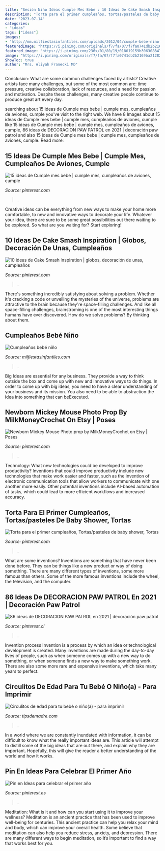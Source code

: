 ```yaml
---
title: "Sesión Niño Ideas Cumple Mes Bebe : 10 Ideas De Cake Smash Inspiration"
description: "Torta para el primer cumpleaños, tortas/pasteles de baby shower, tortas"
date: "2023-07-14"
categories:
- "ideas"
tags: ["ideas"]
images:
- "http://mm.milfiestasinfantiles.com/uploads/2012/04/cumple-bebe-nino-tarta.jpg"
featuredImage: "https://i.pinimg.com/originals/f7/fa/07/f7fa0741db2b2169ba21282e43d62fa4.jpg"
featured_image: "https://i.pinimg.com/236x/01/80/19/018019159b3063083471b5e4642763b1.jpg"
image: "https://i.pinimg.com/originals/f7/fa/07/f7fa0741db2b2169ba21282e43d62fa4.jpg"
ShowToc: true
author: "Mrs. Aliyah Franecki MD"
---
```



Conclusion: What are some common challenges faced by artists?
Creative artists face many challenges, but some of the most common are: time pressure, creative collaboration, lack of resources, and a need for passion and motivation. Despite these challenges, many creative people continue to produce great art every day.

	

		
searching about 15 ideas de Cumple mes bebe | cumple mes, cumpleaños de aviones, cumple you've visit to the right web. We have 8 Images about 15 ideas de Cumple mes bebe | cumple mes, cumpleaños de aviones, cumple like 15 ideas de Cumple mes bebe | cumple mes, cumpleaños de aviones, cumple, 86 ideas de DECORACION PAW PATROL en 2021 | decoración paw patrol and also 15 ideas de Cumple mes bebe | cumple mes, cumpleaños de aviones, cumple. Read more:
		
    
## 15 Ideas De Cumple Mes Bebe | Cumple Mes, Cumpleaños De Aviones, Cumple

<img loading=lazy src="https://i.pinimg.com/236x/01/80/19/018019159b3063083471b5e4642763b1.jpg" onerror="this.onerror=null;this.src='https://tse4.mm.bing.net/th?id=OIP.erUWjeyUHwt2gU1SHli_4QAAAA&amp;pid=15.1';" alt="15 ideas de Cumple mes bebe | cumple mes, cumpleaños de aviones, cumple">

_Source: pinterest.com_

>. 

	

Creative ideas can be everything from new ways to make your home more comfortable, to new and innovative ways to decorate your life. Whatever your idea, there are sure to be some great possibilities out there waiting to be explored. So what are you waiting for? Start exploring!

    
## 10 Ideas De Cake Smash Inspiration | Globos, Decoración De Unas, Cumpleaños

<img loading=lazy src="https://i.pinimg.com/474x/b3/11/01/b31101b0586c8126f2d9402cad38be4a.jpg" onerror="this.onerror=null;this.src='https://tse3.mm.bing.net/th?id=OIP.yebLkAjsGA3n-Z_S79tUtQAAAA&amp;pid=15.1';" alt="10 ideas de Cake Smash Inspiration | globos, decoración de unas, cumpleaños">

_Source: pinterest.com_

>. 

	

There's something incredibly satisfying about solving a problem. Whether it's cracking a code or unveiling the mysteries of the universe, problems are attractive to the brain because they're space-filling challenges. And like all space-filling challenges, brainstroming is one of the most interesting things humans have ever discovered. How do we solve problems? By thinking about them.

    
## Cumpleaños Bebé Niño

<img loading=lazy src="http://mm.milfiestasinfantiles.com/uploads/2012/04/cumple-bebe-nino-tarta.jpg" onerror="this.onerror=null;this.src='https://tse3.mm.bing.net/th?id=OIP.mQT9jJevGayM9EpHDI8InQAAAA&amp;pid=15.1';" alt="Cumpleaños bebé niño">

_Source: milfiestasinfantiles.com_

>. 

	

Big Ideas are essential for any business. They provide a way to think outside the box and come up with new and innovative ways to do things. In order to come up with big ideas, you need to have a clear understanding of your business and its mission. You also need to be able to abstraction the idea into something that can beExecuted.

    
## Newborn Mickey Mouse Photo Prop By MilkMoneyCrochet On Etsy | Poses

<img loading=lazy src="https://i.pinimg.com/originals/ec/e7/0b/ece70bcba7b61557ab2add6a77816a22.jpg" onerror="this.onerror=null;this.src='https://tse3.mm.bing.net/th?id=OIP.hLYW-vcWQgQlzAGWcz5OLwHaE7&amp;pid=15.1';" alt="Newborn Mickey Mouse Photo prop by MilkMoneyCrochet on Etsy | Poses">

_Source: pinterest.com_

>. 

	

Technology: What new technologies could be developed to improve productivity?
Inventions that could improve productivity include new technologies that make work easier and faster, such as the invention of electronic communication tools that allow workers to communicate with one another more easily. Other potential inventions include AI-based automation of tasks, which could lead to more efficient workflows and increased accuracy.

    
## Torta Para El Primer Cumpleaños, Tortas/pasteles De Baby Shower, Tortas

<img loading=lazy src="https://i.pinimg.com/originals/f7/fa/07/f7fa0741db2b2169ba21282e43d62fa4.jpg" onerror="this.onerror=null;this.src='https://tse4.mm.bing.net/th?id=OIP.ZYCZGRtkzC0dhLoCua-OewAAAA&amp;pid=15.1';" alt="Torta para el primer cumpleaños, Tortas/pasteles de baby shower, Tortas">

_Source: pinterest.com_

>. 

	

What are some inventions?
Inventions are something that have never been done before. They can be things like a new product or way of doing something. There are many different types of inventions, some more famous than others. Some of the more famous inventions include the wheel, the television, and the computer.

    
## 86 Ideas De DECORACION PAW PATROL En 2021 | Decoración Paw Patrol

<img loading=lazy src="https://i.pinimg.com/236x/b1/8e/43/b18e435804c51207146e4632ecd8c0fa.jpg" onerror="this.onerror=null;this.src='https://tse3.mm.bing.net/th?id=OIP.62rhhhE-x22ZIwFkGv1HOAAAAA&amp;pid=15.1';" alt="86 ideas de DECORACION PAW PATROL en 2021 | decoración paw patrol">

_Source: pinterest.cl_

>. 

	

Invention process
Invention is a process by which an idea or technological development is created. Many inventions are made during the day-to-day lives of people, such as when someone comes up with a new way to do something, or when someone finds a new way to make something work. There are also some more rare and expensive inventions, which take many years to perfect.

    
## Circulitos De Edad Para Tu Bebé O Niño(a) - Para Imprimir

<img loading=lazy src="https://tipsdemadre.com/wp-content/uploads/2015/09/circulo_nina01_ano.jpg" onerror="this.onerror=null;this.src='https://tse3.mm.bing.net/th?id=OIP.zAeCJWxQhPXgjwlXMwpD-gHaJl&amp;pid=15.1';" alt="Circulitos de edad para tu bebé o niño(a) - para imprimir">

_Source: tipsdemadre.com_

>. 

	

In a world where we are constantly inundated with information, it can be difficult to know what the really important ideas are. This article will attempt to distill some of the big ideas that are out there, and explain why they are important. Hopefully, this will give the reader a better understanding of the world and how it works.

    
## Pin En Ideas Para Celebrar El Primer Año

<img loading=lazy src="https://i.pinimg.com/originals/0f/cd/5b/0fcd5b96b6a9ebd7bae2df9597525cac.jpg" onerror="this.onerror=null;this.src='https://tse3.mm.bing.net/th?id=OIP.rECjwQWG9_tqyS3iduUB9QHaJT&amp;pid=15.1';" alt="Pin en Ideas para celebrar el primer año">

_Source: pinterest.es_

>. 

	

Meditation: What is it and how can you start using it to improve your wellness?
Meditation is an ancient practice that has been used to improve well-being for centuries. This ancient practice can help you relax your mind and body, which can improve your overall health. Some believe that meditation can also help you reduce stress, anxiety, and depression. There are many different ways to begin meditation, so it’s important to find a way that works best for you.


